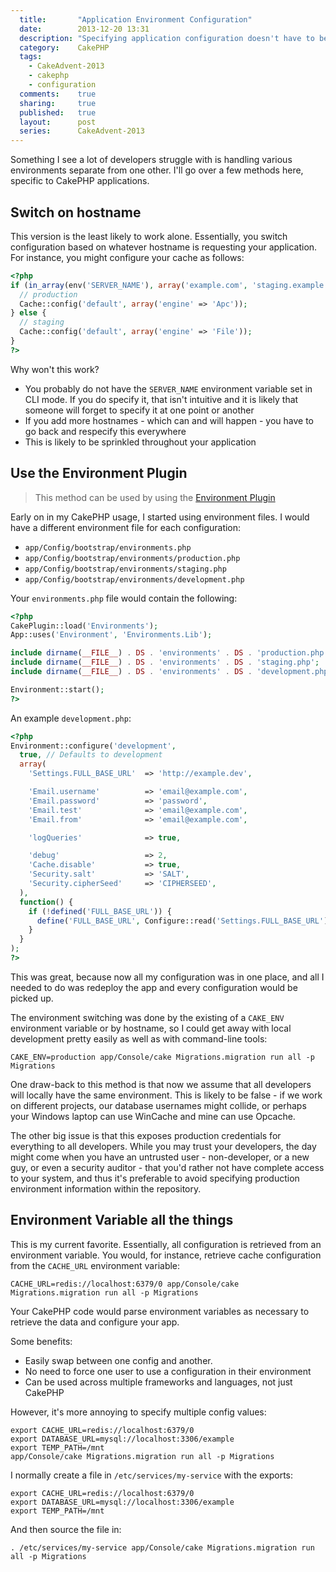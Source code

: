 ```yaml
---
  title:       "Application Environment Configuration"
  date:        2013-12-20 13:31
  description: "Specifying application configuration doesn't have to be hard, and here are three ways to do it!"
  category:    CakePHP
  tags:
    - CakeAdvent-2013
    - cakephp
    - configuration
  comments:    true
  sharing:     true
  published:   true
  layout:      post
  series:      CakeAdvent-2013
---
```


Something I see a lot of developers struggle with is handling various environments separate from one other. I'll go over a few methods here, specific to CakePHP applications.

## Switch on hostname

This version is the least likely to work alone. Essentially, you switch configuration based on whatever hostname is requesting your application. For instance, you might configure your cache as follows:

```php
<?php
if (in_array(env('SERVER_NAME'), array('example.com', 'staging.example.com'))) {
  // production
  Cache::config('default', array('engine' => 'Apc'));
} else {
  // staging
  Cache::config('default', array('engine' => 'File'));
}
?>
```

Why won't this work?

- You probably do not have the `SERVER_NAME` environment variable set in CLI mode. If you do specify it, that isn't intuitive and it is likely that someone will forget to specify it at one point or another
- If you add more hostnames - which can and will happen - you have to go back and respecify this everywhere
- This is likely to be sprinkled throughout your application

## Use the Environment Plugin

> This method can be used by using the [Environment Plugin](https://github.com/octobear/cakephp-environments)

Early on in my CakePHP usage, I started using environment files. I would have a different environment file for each configuration:

- `app/Config/bootstrap/environments.php`
- `app/Config/bootstrap/environments/production.php`
- `app/Config/bootstrap/environments/staging.php`
- `app/Config/bootstrap/environments/development.php`

Your `environments.php` file would contain the following:

```php
<?php
CakePlugin::load('Environments');
App::uses('Environment', 'Environments.Lib');

include dirname(__FILE__) . DS . 'environments' . DS . 'production.php';
include dirname(__FILE__) . DS . 'environments' . DS . 'staging.php';
include dirname(__FILE__) . DS . 'environments' . DS . 'development.php';

Environment::start();
?>
```

An example `development.php`:

```php
<?php
Environment::configure('development',
  true, // Defaults to development
  array(
    'Settings.FULL_BASE_URL'  => 'http://example.dev',

    'Email.username'          => 'email@example.com',
    'Email.password'          => 'password',
    'Email.test'              => 'email@example.com',
    'Email.from'              => 'email@example.com',

    'logQueries'              => true,

    'debug'                   => 2,
    'Cache.disable'           => true,
    'Security.salt'           => 'SALT',
    'Security.cipherSeed'     => 'CIPHERSEED',
  ),
  function() {
    if (!defined('FULL_BASE_URL')) {
      define('FULL_BASE_URL', Configure::read('Settings.FULL_BASE_URL'));
    }
  }
);
?>
```

This was great, because now all my configuration was in one place, and all I needed to do was redeploy the app and every configuration would be picked up.

The environment switching was done by the existing of a `CAKE_ENV` environment variable or by hostname, so I could get away with local development pretty easily as well as with command-line tools:

```shell
CAKE_ENV=production app/Console/cake Migrations.migration run all -p Migrations
```

One draw-back to this method is that now we assume that all developers will locally have the same environment. This is likely to be false - if we work on different projects, our database usernames might collide, or perhaps your Windows laptop can use WinCache and mine can use Opcache.

The other big issue is that this exposes production credentials for everything to all developers. While you may trust your developers, the day might come when you have an untrusted user - non-developer, or a new guy, or even a security auditor - that you'd rather not have complete access to your system, and thus it's preferable to avoid specifying production environment information within the repository.

## Environment Variable all the things

This is my current favorite. Essentially, all configuration is retrieved from an environment variable. You would, for instance, retrieve cache configuration from the `CACHE_URL` environment variable:

```shell
CACHE_URL=redis://localhost:6379/0 app/Console/cake Migrations.migration run all -p Migrations
```

Your CakePHP code would parse environment variables as necessary to retrieve the data and configure your app.

Some benefits:

- Easily swap between one config and another.
- No need to force one user to use a configuration in their environment
- Can be used across multiple frameworks and languages, not just CakePHP

However, it's more annoying to specify multiple config values:

```shell
export CACHE_URL=redis://localhost:6379/0
export DATABASE_URL=mysql://localhost:3306/example
export TEMP_PATH=/mnt
app/Console/cake Migrations.migration run all -p Migrations
```

I normally create a file in `/etc/services/my-service` with the exports:

```shell
export CACHE_URL=redis://localhost:6379/0
export DATABASE_URL=mysql://localhost:3306/example
export TEMP_PATH=/mnt
```

And then source the file in:

```shell
. /etc/services/my-service app/Console/cake Migrations.migration run all -p Migrations
```
